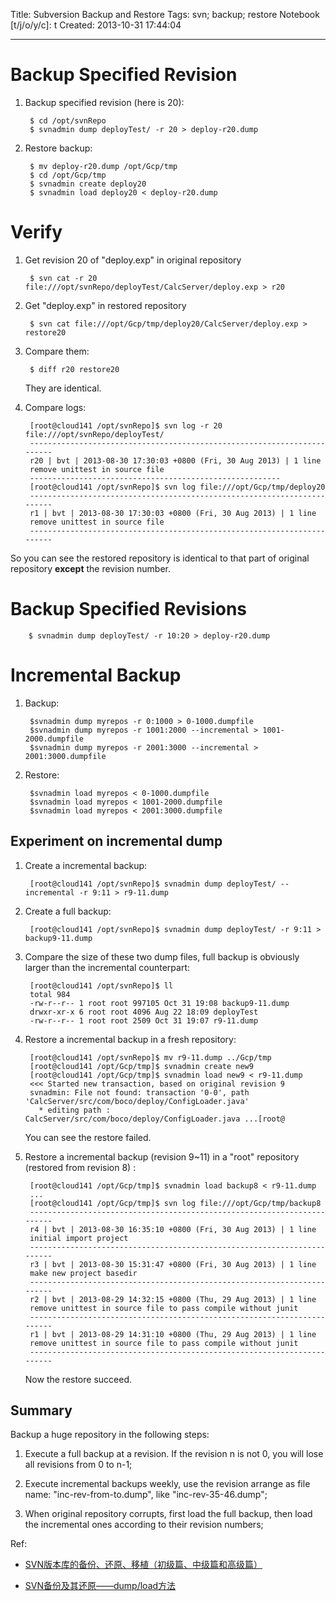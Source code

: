 Title: Subversion Backup and Restore
Tags: svn; backup; restore
Notebook [t/j/o/y/c]: t
Created: 2013-10-31 17:44:04

------

# Backup Specified Revision

1. Backup specified revision (here is 20):

        $ cd /opt/svnRepo
        $ svnadmin dump deployTest/ -r 20 > deploy-r20.dump

1. Restore backup:

        $ mv deploy-r20.dump /opt/Gcp/tmp
        $ cd /opt/Gcp/tmp
        $ svnadmin create deploy20
        $ svnadmin load deploy20 < deploy-r20.dump

# Verify

1. Get revision 20 of "deploy.exp" in original repository

        $ svn cat -r 20 file:///opt/svnRepo/deployTest/CalcServer/deploy.exp > r20

1. Get "deploy.exp" in restored repository

        $ svn cat file:///opt/Gcp/tmp/deploy20/CalcServer/deploy.exp > restore20

1. Compare them:

        $ diff r20 restore20

    They are identical.

1. Compare logs:

        [root@cloud141 /opt/svnRepo]$ svn log -r 20 file:///opt/svnRepo/deployTest/ 
        ------------------------------------------------------------------------ 
        r20 | bvt | 2013-08-30 17:30:03 +0800 (Fri, 30 Aug 2013) | 1 line 
        remove unittest in source file 
        -------------------------------------------------------- 
        [root@cloud141 /opt/svnRepo]$ svn log file:///opt/Gcp/tmp/deploy20 
        ------------------------------------------------------------------------ 
        r1 | bvt | 2013-08-30 17:30:03 +0800 (Fri, 30 Aug 2013) | 1 line 
        remove unittest in source file 
        ------------------------------------------------------------------------ 

So you can see the restored repository is identical to that part of original repository **except** the revision number.

# Backup Specified Revisions

        $ svnadmin dump deployTest/ -r 10:20 > deploy-r20.dump

# Incremental Backup

1. Backup:

        $svnadmin dump myrepos -r 0:1000 > 0-1000.dumpfile 
        $svnadmin dump myrepos -r 1001:2000 --incremental > 1001-2000.dumpfile 
        $svnadmin dump myrepos -r 2001:3000 --incremental > 2001:3000.dumpfile 

1. Restore:

        $svnadmin load myrepos < 0-1000.dumpfile 
        $svnadmin load myrepos < 1001-2000.dumpfile 
        $svnadmin load myrepos < 2001:3000.dumpfile 

## Experiment on incremental dump

1. Create a incremental backup: 

        [root@cloud141 /opt/svnRepo]$ svnadmin dump deployTest/ --incremental -r 9:11 > r9-11.dump 

1. Create a full backup: 

        [root@cloud141 /opt/svnRepo]$ svnadmin dump deployTest/ -r 9:11 > backup9-11.dump 

1. Compare the size of these two dump files, full backup is obviously larger than the incremental counterpart: 

        [root@cloud141 /opt/svnRepo]$ ll 
        total 984 
        -rw-r--r-- 1 root root 997105 Oct 31 19:08 backup9-11.dump 
        drwxr-xr-x 6 root root 4096 Aug 22 18:09 deployTest 
        -rw-r--r-- 1 root root 2509 Oct 31 19:07 r9-11.dump 

1. Restore a incremental backup in a fresh repository: 

        [root@cloud141 /opt/svnRepo]$ mv r9-11.dump ../Gcp/tmp 
        [root@cloud141 /opt/Gcp/tmp]$ svnadmin create new9 
        [root@cloud141 /opt/Gcp/tmp]$ svnadmin load new9 < r9-11.dump 
        <<< Started new transaction, based on original revision 9 
        svnadmin: File not found: transaction '0-0', path 'CalcServer/src/com/boco/deploy/ConfigLoader.java' 
          * editing path : CalcServer/src/com/boco/deploy/ConfigLoader.java ...[root@ 

    You can see the restore failed. 

1. Restore a incremental backup (revision 9~11) in a "root" repository (restored from revision 8) : 

        [root@cloud141 /opt/Gcp/tmp]$ svnadmin load backup8 < r9-11.dump 
        ... 
        [root@cloud141 /opt/Gcp/tmp]$ svn log file:///opt/Gcp/tmp/backup8 
        ------------------------------------------------------------------------ 
        r4 | bvt | 2013-08-30 16:35:10 +0800 (Fri, 30 Aug 2013) | 1 line 
        initial import project 
        ------------------------------------------------------------------------ 
        r3 | bvt | 2013-08-30 15:31:47 +0800 (Fri, 30 Aug 2013) | 1 line 
        make new project basedir 
        ------------------------------------------------------------------------ 
        r2 | bvt | 2013-08-29 14:32:15 +0800 (Thu, 29 Aug 2013) | 1 line 
        remove unittest in source file to pass compile without junit 
        ------------------------------------------------------------------------ 
        r1 | bvt | 2013-08-29 14:31:10 +0800 (Thu, 29 Aug 2013) | 1 line 
        remove unittest in source file to pass compile without junit 
        ------------------------------------------------------------------------ 

    Now the restore succeed. 

## Summary

Backup a huge repository in the following steps:

1. Execute a full backup at a revision. If the revision n is not 0, you will lose all revisions from 0 to n-1;

1. Execute incremental backups weekly, use the revision arrange as file name: "inc-rev-from-to.dump", like "inc-rev-35-46.dump";

1. When original repository corrupts, first load the full backup, then load the incremental ones according to their revision numbers;

Ref:

* [SVN版本库的备份、还原、移植（初级篇、中级篇和高级篇）](http://blog.csdn.net/windone0109/article/details/2908133)

* [SVN备份及其还原——dump/load方法](http://greyshine.blog.51cto.com/1003856/415113)

